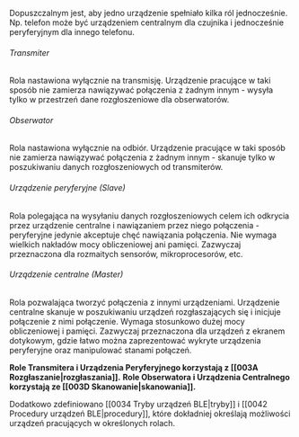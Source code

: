 Dopuszczalnym jest, aby jedno urządzenie spełniało kilka ról jednocześnie. Np. telefon może być urządzeniem centralnym dla czujnika i jednocześnie peryferyjnym dla innego telefonu.

###### Transmiter
Rola nastawiona wyłącznie na transmisję. Urządzenie pracujące w taki sposób nie zamierza nawiązywać połączenia z żadnym innym - wysyła tylko w przestrzeń dane rozgłoszeniowe dla obserwatorów.

###### Obserwator
Rola nastawiona wyłącznie na odbiór. Urządzenie pracujące w taki sposób nie zamierza nawiązywać połączenia z żadnym innym - skanuje tylko w poszukiwaniu danych rozgłoszeniowych od transmiterów.

###### Urządzenie peryferyjne (Slave)
Rola polegająca na wysyłaniu danych rozgłoszeniowych celem ich odkrycia przez urządzenie centralne i nawiązaniem przez niego połączenia - peryferyjne jedynie akceptuje chęć nawiązania połączenia.
Nie wymaga wielkich nakładów mocy obliczeniowej ani pamięci. Zazwyczaj przeznaczona dla rozmaitych sensorów, mikroprocesorów, etc.

###### Urządzenie centralne (Master)
Rola pozwalająca tworzyć połączenia z innymi urządzeniami. Urządzenie centralne skanuje w poszukiwaniu urządzeń rozgłaszających się i inicjuje połączenie z nimi połączenie. 
Wymaga stosunkowo dużej mocy obliczeniowej i pamięci. Zazwyczaj przeznaczona dla urządzeń z ekranem dotykowym, gdzie łatwo można zaprezentować wykryte urządzenia peryferyjne oraz manipulować stanami połączeń.

**Role Transmitera i Urządzenia Peryferyjnego korzystają z [[003A Rozgłaszanie|rozgłaszania]].**
**Role Obserwatora i Urządzenia Centralnego korzystają ze [[003D Skanowanie|skanowania]].**

Dodatkowo zdefiniowano [[0034 Tryby urządzeń BLE|tryby]] i [[0042 Procedury urządzeń BLE|procedury]], które dokładniej określają możliwości urządzeń pracujących w określonych rolach.
